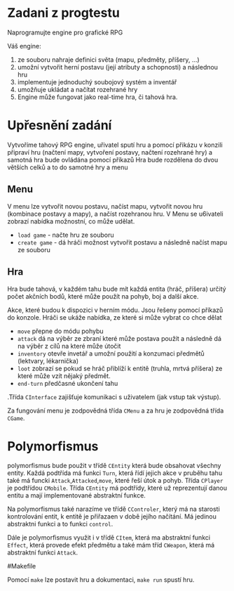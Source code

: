 # Zadani z progtestu

Naprogramujte engine pro grafické RPG

Váš engine:

1. ze souboru nahraje definici světa (mapu, předměty, příšery, ...)
2. umožní vytvořit herní postavu (její atributy a schopnosti) a následnou hru
3. implementuje jednoduchý soubojový systém a inventář
4. umožňuje ukládat a načítat rozehrané hry
5. Engine může fungovat jako real-time hra, či tahová hra.

# Upřesnění zadání

Vytvoříme tahový RPG engine, uřivatel sputí hru a pomocí přikázu v konzili připraví hru (načtení mapy, vytvoření
postavy, načtení rozehrané hry) a samotná hra bude ovládána pomocí příkazů Hra bude rozdělena do dvou větších celků a to
do samotné hry a menu

## Menu

V menu lze vytvořit novou postavu, načíst mapu, vytvořit novou hru (kombinace postavy a mapy), a načíst rozehranou hru.
V Menu se u6ivateli zobrazí nabídka možnostní, co může udělat.

- `load game` - načte hru ze souboru
- `create game` - dá hráči možnost vytvořit postavu a následně načíst mapu ze souboru

## Hra

Hra bude tahová, v každém tahu bude mít každá entita (hráč, příšera) určitý počet akčních bodů, které může použít na
pohyb, boj a další akce.

Akce, které budou k dispozici v herním módu. Jsou řešeny pomocí příkazů do konzole. Hráči se ukáže nabídka, ze které si
může vybrat co chce dělat

- `move` přepne do módu pohybu
- `attack` dá na výběr ze zbraní které může postava použít a následně dá na výběr z cílů na které může útočit
- `inventory` otevře invetář a umožní použití a konzumaci předmětů (lektvary, lékarnička)
- `loot` zobrazí se pokud se hráč přiblíží k entitě (truhla, mrtvá příšera) ze které může vzít nějaký předmět.
- `end-turn` předčasné ukončení tahu

.Třída `CInterface` zajišťuje komunikaci s uživatelem (jak vstup tak výstup).

Za fungování menu je zodpovědná třída `CMenu` a za hru je zodpovědná třída `CGame`.

# Polymorfismus

polymorfismus bude použit v třídě `CEntity` která bude obsahovat všechny entity. Každá podtřída má funkci `Turn`, která
řídí jejich akce v pruběhu tahu také má funcki  `Attack`,`Attacked`,`move`, které řeší útok a pohyb. Třída `CPlayer` je
podtřídou `CMobile`. Třída `CEntity` má podtřídy, které už reprezentují danou entitu a mají implementované abstraktní
funkce.

Na polymorfismus také narazíme ve třídě `CControler`, který má na starosti kontrolování entit, k entitě je přiřazaen v
době jejího načítání. Má jedinou abstraktni funkci a to funkci `control`.

Dále je polymorfismus využit i v třídě `CItem`, která ma abstraktní funkci `Effect`, která provede efekt předmětu a také
mám tříd `CWeapon`, která má abstraktní funkci `Attack`.


#Makefile

Pomocí `make` lze postavit hru a dokumentaci, `make run` spustí hru. 
